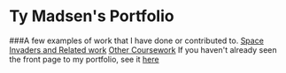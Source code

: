 # Ty Madsen's Portfolio
###A few examples of work that I have done or contributed to.
[Space Invaders and Related work](https://github.com/tymadsen/ECEN_427)
[Other Coursework](https://github.com/tymadsen/course-code)
If you haven't already seen the front page to my portfolio, see it [here](http://tymadsen.github.io/portfolio)
